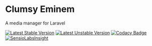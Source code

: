 # Clumsy Eminem
A media manager for Laravel

[![Latest Stable Version](https://poser.pugx.org/clumsy/eminem/version)](https://packagist.org/packages/clumsy/eminem) [![Latest Unstable Version](https://poser.pugx.org/clumsy/eminem/v/unstable)](//packagist.org/packages/clumsy/eminem) [![Codacy Badge](https://api.codacy.com/project/badge/Grade/3849b3c51b214787a168bf1fe510c368)](https://www.codacy.com/app/tbuteler/clumsy-eminem?utm_source=github.com&amp;utm_medium=referral&amp;utm_content=tbuteler/clumsy-eminem&amp;utm_campaign=Badge_Grade) [![SensioLabsInsight](https://insight.sensiolabs.com/projects/4d950b14-83bd-457f-a761-485ea0a22c0d/mini.png)](https://insight.sensiolabs.com/projects/4d950b14-83bd-457f-a761-485ea0a22c0d)
